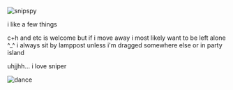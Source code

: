 ![snipspy](https://github.com/MellowAmaryllis/MellowAmaryllis/assets/166118914/0976a229-29ec-405e-aee6-6b6ba5539df2)

i like a few things

c+h and etc is welcome but if i move away i most likely want to be left alone ^_^
i always sit by lamppost unless i'm dragged somewhere else or in party island

uhjjhh... i love sniper

![dance](https://github.com/MellowAmaryllis/MellowAmaryllis/assets/166118914/1083ea3c-589d-46cd-b28e-a5bbfa59c007)
